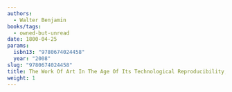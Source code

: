 ```yaml
---
authors:
  - Walter Benjamin
books/tags:
  - owned-but-unread
date: 1800-04-25
params:
  isbn13: "9780674024458"
  year: "2008"
slug: "9780674024458"
title: The Work Of Art In The Age Of Its Technological Reproducibility, And Other Writings On Media
weight: 1
---
```


<!--more-->

